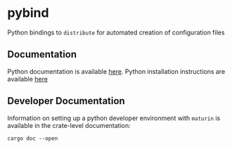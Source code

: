 # pybind

Python bindings to `distribute` for automated creation of configuration files

## Documentation

Python documentation is available 
[here](https://fluid-dynamics-group.github.io/distribute/python/).
Python installation instructions are available
[here](file:///home/brooks/github/fluids/distribute/docs/book/install.html#python-api-install)

## Developer Documentation

Information on setting up a python developer environment with `maturin` is available in the 
crate-level documentation:

```
cargo doc --open
```
